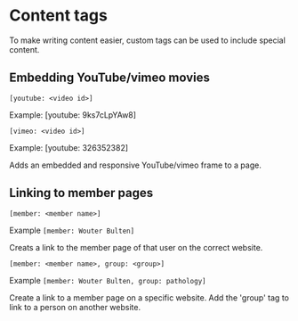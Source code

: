 # Content tags

To make writing content easier, custom tags can be used to include special content.

## Embedding YouTube/vimeo movies

`[youtube: <video id>]`

Example: [youtube: 9ks7cLpYAw8]

`[vimeo: <video id>]`

Example: [youtube: 326352382]

Adds an embedded and responsive YouTube/vimeo frame to a page.

## Linking to member pages

`[member: <member name>]`

Example `[member: Wouter Bulten]`

Creats a link to the member page of that user on the correct website. 

`[member: <member name>, group: <group>]`

Example `[member: Wouter Bulten, group: pathology]`

Create a link to a member page on a specific website. Add the 'group' tag to link to a person on another website.
